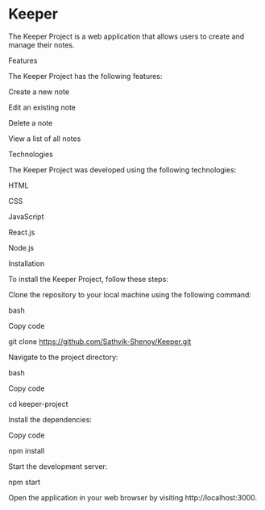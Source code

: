 # Keeper

The Keeper Project is a web application that allows users to create and manage their notes. 


Features

The Keeper Project has the following features:

Create a new note

Edit an existing note

Delete a note

View a list of all notes


Technologies

The Keeper Project was developed using the following technologies:

HTML

CSS

JavaScript

React.js

Node.js


Installation

To install the Keeper Project, follow these steps:

Clone the repository to your local machine using the following command:

bash

Copy code

git clone https://github.com/Sathvik-Shenoy/Keeper.git

Navigate to the project directory:

bash

Copy code

cd keeper-project

Install the dependencies:

Copy code

npm install

Start the development server:

npm start

Open the application in your web browser by visiting http://localhost:3000.

